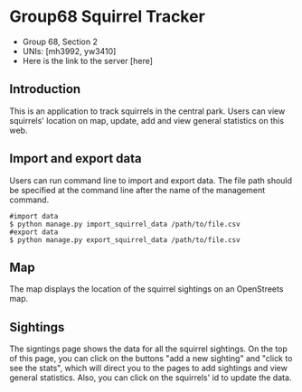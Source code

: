 # Group68 Squirrel Tracker
- Group 68, Section 2 
- UNIs: [mh3992, yw3410] 
- Here is the link to the server [here] 
## Introduction 
This is an application to track squirrels in the central park. Users can view squirrels' location on map, update, add and view general statistics on this web. 
## Import and export data 
Users can run command line to import and export data. The file path should be specified at the command line after the name of the management command. 

    #import data  
    $ python manage.py import_squirrel_data /path/to/file.csv  
    #export data  
    $ python manage.py export_squirrel_data /path/to/file.csv   
    
## Map 
The map displays the location of the squirrel sightings on an OpenStreets map. 
## Sightings 
The signtings page shows the data for all the squirrel sightings. On the top of this page, you can click on the buttons "add a new sighting" and "click to see the stats", which will direct you to the pages to add sightings and view general statistics. Also, you can click on the squirrels' id to update the data.
